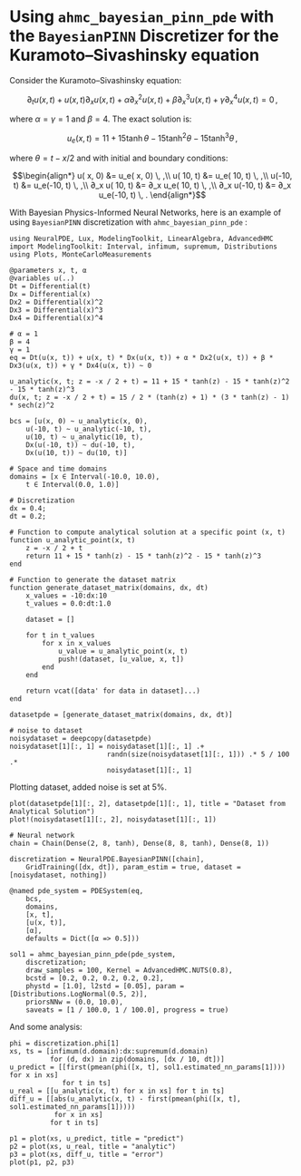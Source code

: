# Using `ahmc_bayesian_pinn_pde` with the `BayesianPINN` Discretizer for the Kuramoto–Sivashinsky equation

Consider the Kuramoto–Sivashinsky equation:

```math
∂_t u(x, t) + u(x, t) ∂_x u(x, t) + \alpha ∂^2_x u(x, t) + \beta ∂^3_x u(x, t) + \gamma ∂^4_x u(x, t) =  0 \, ,
```

where $\alpha = \gamma = 1$ and $\beta = 4$. The exact solution is:

```math
u_e(x, t) = 11 + 15 \tanh \theta - 15 \tanh^2 \theta - 15 \tanh^3 \theta \, ,
```

where $\theta = t - x/2$ and with initial and boundary conditions:

```math
\begin{align*}
    u(  x, 0) &=     u_e(  x, 0) \, ,\\
    u( 10, t) &=     u_e( 10, t) \, ,\\
    u(-10, t) &=     u_e(-10, t) \, ,\\
∂_x u( 10, t) &= ∂_x u_e( 10, t) \, ,\\
∂_x u(-10, t) &= ∂_x u_e(-10, t) \, .
\end{align*}
```

With Bayesian Physics-Informed Neural Networks, here is an example of using `BayesianPINN` discretization with `ahmc_bayesian_pinn_pde` :

```@example low_level_2
using NeuralPDE, Lux, ModelingToolkit, LinearAlgebra, AdvancedHMC
import ModelingToolkit: Interval, infimum, supremum, Distributions
using Plots, MonteCarloMeasurements

@parameters x, t, α
@variables u(..)
Dt = Differential(t)
Dx = Differential(x)
Dx2 = Differential(x)^2
Dx3 = Differential(x)^3
Dx4 = Differential(x)^4

# α = 1
β = 4
γ = 1
eq = Dt(u(x, t)) + u(x, t) * Dx(u(x, t)) + α * Dx2(u(x, t)) + β * Dx3(u(x, t)) + γ * Dx4(u(x, t)) ~ 0

u_analytic(x, t; z = -x / 2 + t) = 11 + 15 * tanh(z) - 15 * tanh(z)^2 - 15 * tanh(z)^3
du(x, t; z = -x / 2 + t) = 15 / 2 * (tanh(z) + 1) * (3 * tanh(z) - 1) * sech(z)^2

bcs = [u(x, 0) ~ u_analytic(x, 0),
    u(-10, t) ~ u_analytic(-10, t),
    u(10, t) ~ u_analytic(10, t),
    Dx(u(-10, t)) ~ du(-10, t),
    Dx(u(10, t)) ~ du(10, t)]

# Space and time domains
domains = [x ∈ Interval(-10.0, 10.0),
    t ∈ Interval(0.0, 1.0)]

# Discretization
dx = 0.4;
dt = 0.2;

# Function to compute analytical solution at a specific point (x, t)
function u_analytic_point(x, t)
    z = -x / 2 + t
    return 11 + 15 * tanh(z) - 15 * tanh(z)^2 - 15 * tanh(z)^3
end

# Function to generate the dataset matrix
function generate_dataset_matrix(domains, dx, dt)
    x_values = -10:dx:10
    t_values = 0.0:dt:1.0

    dataset = []

    for t in t_values
        for x in x_values
            u_value = u_analytic_point(x, t)
            push!(dataset, [u_value, x, t])
        end
    end

    return vcat([data' for data in dataset]...)
end

datasetpde = [generate_dataset_matrix(domains, dx, dt)]

# noise to dataset
noisydataset = deepcopy(datasetpde)
noisydataset[1][:, 1] = noisydataset[1][:, 1] .+
                        randn(size(noisydataset[1][:, 1])) .* 5 / 100 .*
                        noisydataset[1][:, 1]
```

Plotting dataset, added noise is set at 5%.

```@example low_level_2
plot(datasetpde[1][:, 2], datasetpde[1][:, 1], title = "Dataset from Analytical Solution")
plot!(noisydataset[1][:, 2], noisydataset[1][:, 1])
```

```@example low_level_2
# Neural network
chain = Chain(Dense(2, 8, tanh), Dense(8, 8, tanh), Dense(8, 1))

discretization = NeuralPDE.BayesianPINN([chain],
    GridTraining([dx, dt]), param_estim = true, dataset = [noisydataset, nothing])

@named pde_system = PDESystem(eq,
    bcs,
    domains,
    [x, t],
    [u(x, t)],
    [α],
    defaults = Dict([α => 0.5]))

sol1 = ahmc_bayesian_pinn_pde(pde_system,
    discretization;
    draw_samples = 100, Kernel = AdvancedHMC.NUTS(0.8),
    bcstd = [0.2, 0.2, 0.2, 0.2, 0.2],
    phystd = [1.0], l2std = [0.05], param = [Distributions.LogNormal(0.5, 2)],
    priorsNNw = (0.0, 10.0),
    saveats = [1 / 100.0, 1 / 100.0], progress = true)
```

And some analysis:

```@example low_level_2
phi = discretization.phi[1]
xs, ts = [infimum(d.domain):dx:supremum(d.domain)
          for (d, dx) in zip(domains, [dx / 10, dt])]
u_predict = [[first(pmean(phi([x, t], sol1.estimated_nn_params[1]))) for x in xs]
             for t in ts]
u_real = [[u_analytic(x, t) for x in xs] for t in ts]
diff_u = [[abs(u_analytic(x, t) - first(pmean(phi([x, t], sol1.estimated_nn_params[1]))))
           for x in xs]
          for t in ts]

p1 = plot(xs, u_predict, title = "predict")
p2 = plot(xs, u_real, title = "analytic")
p3 = plot(xs, diff_u, title = "error")
plot(p1, p2, p3)
```
